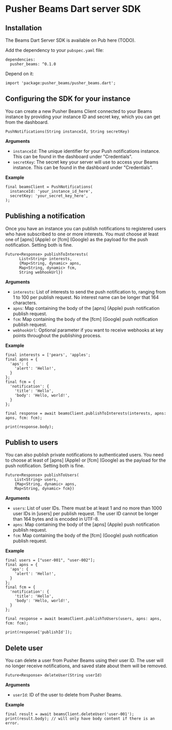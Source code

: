 # Pusher Beams Dart server SDK

## Installation

The Beams Dart Server SDK is available on Pub here (TODO).

Add the dependency to your `pubspec.yaml` file:

```
dependencies:
  pusher_beams: ^0.1.0
```

Depend on it:

```
import 'package:pusher_beams/pusher_beams.dart';
```

## Configuring the SDK for your instance

You can create a new Pusher Beams Client connected to your Beams instance by providing your instance ID and secret key, which you can get from the dashboard.

```
PushNotifications(String instanceId, String secretKey)
```

**Arguments**

- `instanceId`: The unique identifier for your Push notifications instance. This can be found in the dashboard under "Credentials".
- `secretKey`: The secret key your server will use to access your Beams instance. This can be found in the dashboard under "Credentials".

**Example**

```
final beamsClient = PushNotifications(
  instanceId: 'your_instance_id_here',
  secretKey: 'your_secret_key_here',
);
```

## Publishing a notification

Once you have an instance you can publish notifications to registered users who have subscribed to one or more interests. You must choose at least one of [apns] (Apple) or [fcm] (Google) as the payload for the push notification. Setting both is fine.

```
Future<Response> publishToInterests(
      List<String> interests,
      {Map<String, dynamic> apns,
      Map<String, dynamic> fcm,
      String webhookUrl})
```

**Arguments**

- `interests`: List of interests to send the push notification to, ranging from 1 to 100 per publish request. No interest name can be longer that 164 characters.
- `apns`: Map containing the body of the [apns] (Apple) push notification publish request.
- `fcm`:  Map containing the body of the [fcm] (Google) push notification publish request.
- `webhookUrl`: Optional parameter if you want to receive webhooks at key points throughout the publishing process.

**Example**

```
final interests = ['pears', 'apples';
final apns = {
  'aps': {
    'alert': 'Hello!',
  }
};
final fcm = {
  'notification': {
    'title': 'Hello',
    'body': 'Hello, world!',
  }
};

final response = await beamsClient.publishToInterests(interests, apns: apns, fcm: fcm);

print(response.body);
```

## Publish to users

You can also publish private notifications to authenticated users. You need to choose at least of [apns] (Apple) or [fcm] (Google) as the payload for the push notification. Setting both is fine.

```
Future<Response> publishToUsers(
    List<String> users,
    {Map<String, dynamic> apns, 
    Map<String, dynamic> fcm})
```

**Arguments**

- `users`: List of user IDs. There must be at least 1 and no more than 1000 user IDs in [users] per publish request. The user ID cannot be longer than 164 bytes and is encoded in UTF-8.
- `apns`: Map containing the body of the [apns] (Apple) push notification publish request.
- `fcm`:  Map containing the body of the [fcm] (Google) push notification publish request.

**Example**

```
final users = ["user-001", "user-002"];
final apns = {
  'aps': {
    'alert': 'Hello!',
  }
};
final fcm = {
  'notification': {
    'title': 'Hello',
    'body': 'Hello, world!',
  }
};

final response = await beamsClient.publishToUsers(users, apns: apns, fcm: fcm);

print(response['publishId']);
```

## Delete user

You can delete a user from Pusher Beams using their user ID. The user will no longer receive notifications, and saved state about them will be removed.

```
Future<Response> deleteUser(String userId)
```

**Arguments**

- `userId`: ID of the user to delete from Pusher Beams.

**Example**

```
final result = await beamsClient.deleteUser('user-001');
print(result.body); // will only have body content if there is an error.
```